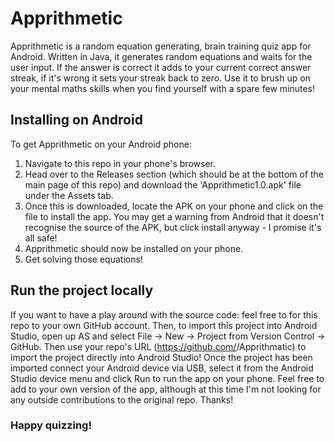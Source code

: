 # Apprithmetic

Apprithmetic is a random equation generating, brain training quiz app for Android. Written in Java, it generates random equations and waits for the user input. If the answer is correct it adds to your current correct answer streak, if it's wrong it sets your streak back to zero. Use it to brush up on your mental maths skills when you find yourself with a spare few minutes!

## Installing on Android

To get Apprithmetic on your Android phone: 
1. Navigate to this repo in your phone's browser. 
2. Head over to the Releases section (which should be at the bottom of the main page of this repo) and download the 'Apprithmetic1.0.apk' file under the Assets tab. 
3. Once this is downloaded, locate the APK on your phone and click on the file to install the app. You may get a warning from Android that it doesn't recognise the source of the APK, but click install anyway - I promise it's all safe!
4. Apprithmetic should now be installed on your phone.
5. Get solving those equations!

## Run the project locally

If you want to have a play around with the source code: feel free to for this repo to your own GitHub account. Then, to import this project into Android Studio, open up AS and select File -> New -> Project from Version Control -> GitHub. Then use your repo's URL (https://github.com/<yourUsername>/Apprithmatic) to import the project directly into Android Studio!
Once the project has been imported connect your Android device via USB, select it from the Android Studio device menu and click Run to run the app on your phone. Feel free to add to your own version of the app, although at this time I'm not looking for any outside contributions to the original repo. Thanks!

### Happy quizzing!